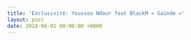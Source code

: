 ```yaml
---
title: 'Exclusivité: Youssou Ndour feat BlackM « Gainde »'
layout: post
date: 2018-06-01 00:00:00 +0000
---
```

